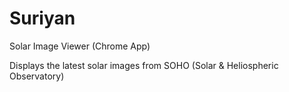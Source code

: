 Suriyan
=======

Solar Image Viewer (Chrome App)

Displays the latest solar images from SOHO (Solar & Heliospheric Observatory)
